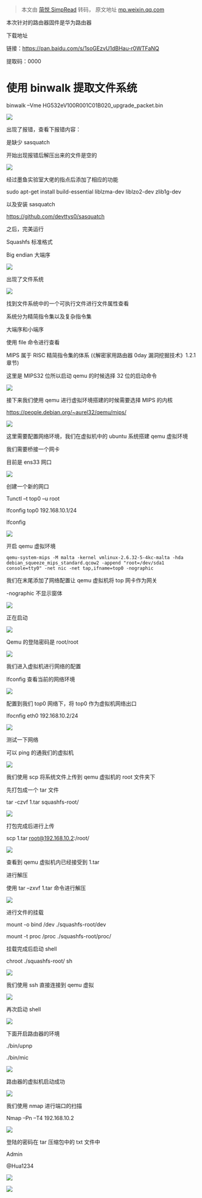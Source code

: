 > 本文由 [简悦 SimpRead](http://ksria.com/simpread/) 转码， 原文地址 [mp.weixin.qq.com](https://mp.weixin.qq.com/s/PUhGsm2GdjX0loD-8yL6yA)

本次针对的路由器固件是华为路由器

下载地址

链接：https://pan.baidu.com/s/1soGEzvU1dBHau-r0WTFaNQ

提取码：0000

使用 binwalk 提取文件系统
=================

binwalk –Vme HG532eV100R001C01B020_upgrade_packet.bin

![](https://mmbiz.qpic.cn/mmbiz_png/KGyt5Iecd5FNUOyMNLibXs0iaooUAOnq25TkYqRGH3JMJkql8EicKNzdWnDcORUXibQ3ibo63ib3XrIb7AI6OrColg3A/640?wx_fmt=png)

出现了报错，查看下报错内容：

是缺少 sasquatch

开始出现报错后解压出来的文件是空的

![](https://mmbiz.qpic.cn/mmbiz_png/KGyt5Iecd5FNUOyMNLibXs0iaooUAOnq25NDeVmKNsuxSiaF8XLLiaMhicKuZfRl87TISzM5RbmsPFg5ZLcicKhNZ42g/640?wx_fmt=png)

经过墨鱼实验室大佬的指点后添加了相应的功能

sudo apt-get install build-essential liblzma-dev liblzo2-dev zlib1g-dev

以及安装 sasquatch

https://github.com/devttys0/sasquatch

之后，完美运行

Squashfs 标准格式

Big endian 大端序

![](https://mmbiz.qpic.cn/mmbiz_png/KGyt5Iecd5FNUOyMNLibXs0iaooUAOnq25IfXeCWKiaDCx3PctRTTXefHHhW3iasX7Mq3fcs8pHI0vmauWYiaorZJzA/640?wx_fmt=png)

出现了文件系统

![](https://mmbiz.qpic.cn/mmbiz_png/KGyt5Iecd5FNUOyMNLibXs0iaooUAOnq251wGVj6WLiaCCr6nLtllJseDW5nqUd5ylmJOLGibwySG6CS78bSxqibwLA/640?wx_fmt=png)

找到文件系统中的一个可执行文件进行文件属性查看

系统分为精简指令集以及复杂指令集

大端序和小端序

使用 file 命令进行查看

MIPS 属于 RISC 精简指令集的体系 (《解密家用路由器 0day 漏洞挖掘技术》1.2.1 章节)

这里是 MIPS32 位所以启动 qemu 的时候选择 32 位的启动命令

![](https://mmbiz.qpic.cn/mmbiz_png/KGyt5Iecd5FNUOyMNLibXs0iaooUAOnq25VAqRpQjoIzptQic0tRlFmOOIAhAYW26q2YIW3xmSqIaWickeGiaKb09Uw/640?wx_fmt=png)

接下来我们使用 qemu 进行虚拟环境搭建的时候需要选择 MIPS 的内核

https://people.debian.org/~aurel32/qemu/mips/

![](https://mmbiz.qpic.cn/mmbiz_png/KGyt5Iecd5FNUOyMNLibXs0iaooUAOnq25AlVlS4rGDTdibdY6ayYePfnJ9NzfVHxjECwaXMmCViadx2PV8fhuAUQw/640?wx_fmt=png)

这里需要配置网络环境，我们在虚拟机中的 ubuntu 系统搭建 qemu 虚拟环境

我们需要桥接一个网卡

目前是 ens33 网口

![](https://mmbiz.qpic.cn/mmbiz_png/KGyt5Iecd5FNUOyMNLibXs0iaooUAOnq25gLTHua9S8zoaWUrfvGqYRKWU93pcskT8rZtKUeMOefxZPpxSaAVuSQ/640?wx_fmt=png)

创建一个新的网口

Tunctl –t top0 –u root

Ifconfig top0 192.168.10.1/24

Ifconfig

![](https://mmbiz.qpic.cn/mmbiz_png/KGyt5Iecd5FNUOyMNLibXs0iaooUAOnq25xUPjAzYQYrb6obqYQn43CCjBMNGxa7fvRXpCibt1cUKQTtSY515Vniag/640?wx_fmt=png)

开启 qemu 虚拟环境

```
qemu-system-mips -M malta -kernel vmlinux-2.6.32-5-4kc-malta -hda debian_squeeze_mips_standard.qcow2 -append "root=/dev/sda1 console=tty0" -net nic -net tap,ifname=top0 -nographic
```

我们在末尾添加了网络配置让 qemu 虚拟机将 top 网卡作为网关

-nographic 不显示窗体

![](https://mmbiz.qpic.cn/mmbiz_png/KGyt5Iecd5FNUOyMNLibXs0iaooUAOnq25TLOFqvnVkHkgGuN4RoPYGZ0bE5efEQia7D2ovtOm1rzUpFfibSv1nibdg/640?wx_fmt=png)

正在启动

![](https://mmbiz.qpic.cn/mmbiz_png/KGyt5Iecd5FNUOyMNLibXs0iaooUAOnq258pLBYqibTFdUds0BrzZibibRmNInVqZVKGgsG3m3mM9T9tS6bTUZAbxvw/640?wx_fmt=png)

Qemu 的登陆密码是 root/root

![](https://mmbiz.qpic.cn/mmbiz_png/KGyt5Iecd5FNUOyMNLibXs0iaooUAOnq25ZHQKiaKTayQsV6D2T7TsQwuEPVSibYjFLnic6TChe4F8SIIjhYryibttoA/640?wx_fmt=png)

我们进入虚拟机进行网络的配置

Ifconfig 查看当前的网络环境

![](https://mmbiz.qpic.cn/mmbiz_png/KGyt5Iecd5FNUOyMNLibXs0iaooUAOnq25LqGPvddanT1w0onhaUpcFiaAclFmbkicqbvPExxb8f5dUhIqZrAJiaPsg/640?wx_fmt=png)

配置到我们 top0 网络下，将 top0 作为虚拟机网络出口

Ifocnfig eth0 192.168.10.2/24

![](https://mmbiz.qpic.cn/mmbiz_png/KGyt5Iecd5FNUOyMNLibXs0iaooUAOnq25j0aV8ibPoAjTUHjoje6f0xUNpkPhHqSkicpRpxicGwZOS2WoAmCluJRhQ/640?wx_fmt=png)

测试一下网络

可以 ping 的通我们的虚拟机

![](https://mmbiz.qpic.cn/mmbiz_png/KGyt5Iecd5FNUOyMNLibXs0iaooUAOnq25llC7uVFsER0FfJR1FVxgttwbbKlDsXBkY1MTb8p6OtezGGiaQ7HwuMg/640?wx_fmt=png)

我们使用 scp 将系统文件上传到 qemu 虚拟机的 root 文件夹下

先打包成一个 tar 文件

tar -czvf 1.tar squashfs-root/

![](https://mmbiz.qpic.cn/mmbiz_png/KGyt5Iecd5FNUOyMNLibXs0iaooUAOnq25rd9f2bE9CgicpZtPVicngsWjO1HLUOsgQ3g9V1Sq5P7tVqDAeTxfmIxQ/640?wx_fmt=png)

打包完成后进行上传

scp 1.tar root@192.168.10.2:/root/

![](https://mmbiz.qpic.cn/mmbiz_png/KGyt5Iecd5FNUOyMNLibXs0iaooUAOnq25OPnAXq2Wh7JwUOkR3q4uI1jBM6NTns7S1weYBRiaUqWV5CBfZ1ibN5Lw/640?wx_fmt=png)

查看到 qemu 虚拟机内已经接受到 1.tar

进行解压

使用 tar –zxvf 1.tar 命令进行解压

![](https://mmbiz.qpic.cn/mmbiz_png/KGyt5Iecd5FNUOyMNLibXs0iaooUAOnq25EzfO0yvF79ZS1eDeMlFMGRlsXTicVwptib1YTaZdibFDianJuMVIGamWEw/640?wx_fmt=png)

进行文件的挂载

mount -o bind /dev ./squashfs-root/dev

mount -t proc /proc ./squashfs-root/proc/

挂载完成后启动 shell

chroot ./squashfs-root/ sh

![](https://mmbiz.qpic.cn/mmbiz_png/KGyt5Iecd5FNUOyMNLibXs0iaooUAOnq25POPicDRXZLSFbzwEYuiaerIffWkBT3tQSN6PgphVibRiafCtaAA7brVD6g/640?wx_fmt=png)

我们使用 ssh 直接连接到 qemu 虚拟

![](https://mmbiz.qpic.cn/mmbiz_png/KGyt5Iecd5FNUOyMNLibXs0iaooUAOnq25ASR0xCvhIFkicowlVrrsTDxzicYkGDpiaxTFcEspuBzMxHqrYD67Wr2Gw/640?wx_fmt=png)

再次启动 shell

![](https://mmbiz.qpic.cn/mmbiz_png/KGyt5Iecd5FNUOyMNLibXs0iaooUAOnq25B6DyNqVm3l9g9rOauAI0c8BUZf1krAQobeWpiaMFMTG3gVvSAss3h0g/640?wx_fmt=png)

下面开启路由器的环境

./bin/upnp

./bin/mic

![](https://mmbiz.qpic.cn/mmbiz_png/KGyt5Iecd5FNUOyMNLibXs0iaooUAOnq25XbXI4iaDbG8kZiaWv9zO8Iz5rfkIR0ROS9CRlS1CB0LicZJYOdqNbVWqA/640?wx_fmt=png)

路由器的虚拟机启动成功

![](https://mmbiz.qpic.cn/mmbiz_png/KGyt5Iecd5FNUOyMNLibXs0iaooUAOnq25ch7DwpYqFCvIJ98miawb9UaXEaGGw2ib2FhfsNxbGX13telvPb51O6dw/640?wx_fmt=png)

我们使用 nmap 进行端口的扫描

Nmap –Pn –T4 192.168.10.2

![](https://mmbiz.qpic.cn/mmbiz_png/KGyt5Iecd5FNUOyMNLibXs0iaooUAOnq25XOpI8j2uoXuvjuCic9xGtYg0sbXRbrpdtjtLS1tZVLHnuLUbNt5V1VA/640?wx_fmt=png)

登陆的密码在 tar 压缩包中的 txt 文件中

Admin

@Hua1234

![](https://mmbiz.qpic.cn/mmbiz_png/KGyt5Iecd5FNUOyMNLibXs0iaooUAOnq25zsibsYCwQMU3ycHZHEciatRfzMwOics70tnt8ry5ONlJpVTuOdH40gfgg/640?wx_fmt=png)

![](https://mmbiz.qpic.cn/mmbiz_png/KGyt5Iecd5FNUOyMNLibXs0iaooUAOnq25LM1Xiaic0CcWfdS9h8C6ic4ueugic2qZszEVFHGAvF7mlsCRFn0uFTg3sg/640?wx_fmt=png)